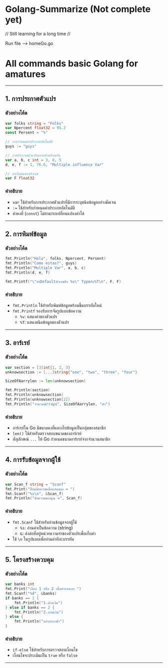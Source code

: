 # Golang-Summarize (Not complete yet)


// Still learning for a long time //

Run file --> homeGo.go

# All commands basic Golang for amatures 


---

## 1. การประกาศตัวแปร

### ตัวอย่างโค้ด
```go
var folks string = "Folks"
var Npercent float32 = 95.2
const Persent = "%"

// การกำหนดค่าประเภทอัตโนมัติ
guys := "guys"

// การประกาศตัวแปรหลายตัวพร้อมกัน
var a, b, c int = 3, 8, 5
d, e, f := 1, 76.6, "Multiple influence Var"

// ค่าเริ่มต้นของตัวเลข
var F float32
```

### คำอธิบาย
- `var` ใช้สำหรับการประกาศตัวแปรที่มีการระบุชนิดข้อมูลอย่างชัดเจน
- `:=` ใช้สำหรับกำหนดค่าประเภทอัตโนมัติ
- ค่าคงที่ (`const`) ไม่สามารถเปลี่ยนแปลงค่าได้

---

## 2. การพิมพ์ข้อมูล

### ตัวอย่างโค้ด
```go
fmt.Println("Hola", folks, Npercent, Persent)
fmt.Println("Como estas?", guys)
fmt.Println("Multiple Var", a, b, c)
fmt.Println(d, e, f)

fmt.Printf("\"ค่าDefaultตัวเลขคือ %v\" Typeคือ%T\n", F, F)
```

### คำอธิบาย
- `fmt.Println` ใช้สำหรับพิมพ์ข้อมูลพร้อมขึ้นบรรทัดใหม่
- `fmt.Printf` รองรับการจัดรูปแบบข้อความ
  - `%v`: แสดงค่าของตัวแปร
  - `%T`: แสดงชนิดข้อมูลของตัวแปร

---

## 3. อาร์เรย์

### ตัวอย่างโค้ด
```go
var section = [3]int{1, 2, 3}
unknowsection := [...]string{"one", "two", "three", "four"}

SizeOfAarrylen := len(unknowsection)

fmt.Println(section)
fmt.Println(unknowsection)
fmt.Println(unknowsection[2])
fmt.Println("จำนวนarrayมี", SizeOfAarrylen, "ตัว")
```

### คำอธิบาย
- อาร์เรย์ใน Go มีขนาดคงที่และเก็บข้อมูลเป็นกลุ่มของสมาชิก
- `len()` ใช้สำหรับตรวจสอบขนาดของอาร์เรย์
- สัญลักษณ์ `...` ให้ Go กำหนดขนาดอาร์เรย์จากจำนวนสมาชิก

---

## 4. การรับข้อมูลจากผู้ใช้

### ตัวอย่างโค้ด
```go
var Scan_f string = "Scanf"
fmt.Print("ป้อนข้อความเพื่อแสดงผล = ")
fmt.Scanf("%s\n", &Scan_f)
fmt.Println("ข้อความของคุณ =", Scan_f)
```

### คำอธิบาย
- `fmt.Scanf` ใช้สำหรับอ่านข้อมูลจากผู้ใช้
  - `%s`: อ่านค่าเป็นข้อความ (string)
  - `&`: ส่งต่อที่อยู่หน่วยความจำของตัวแปรเพื่อเก็บค่า
- ใช้ `\n` ในรูปแบบเพื่ออ่านค่าทีละบรรทัด

---

## 5. โครงสร้างควบคุม

### ตัวอย่างโค้ด
```go
var banks int
fmt.Print("เลือก 1 หรือ 2 เพื่อทำรายการ ")
fmt.Scanf("%d", &banks)
if banks == 1 {
    fmt.Println("1.ฝากเงิน")
} else if banks == 2 {
    fmt.Println("2.ถอนเงิน")
} else {
    fmt.Println("อย่ากรอกมั่ว")
}
```

### คำอธิบาย
- `if-else` ใช้สำหรับการตรวจสอบเงื่อนไข
- เงื่อนไขจะประเมินเป็น `true` หรือ `false`

---


